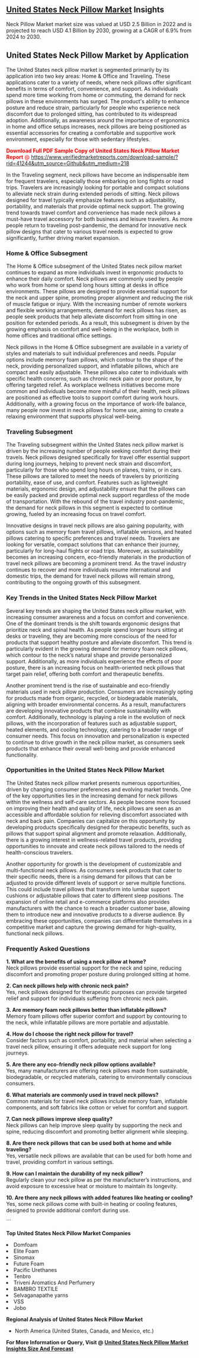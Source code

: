 <h2><a href="https://www.verifiedmarketreports.com/download-sample/?rid=41244&amp;utm_source=Github&amp;utm_medium=218" target="_blank">United States Neck Pillow Market</a> Insights</h2><p>Neck Pillow Market market size was valued at USD 2.5 Billion in 2022 and is projected to reach USD 4.1 Billion by 2030, growing at a CAGR of 6.9% from 2024 to 2030.</p><p> <h2>United States Neck Pillow Market by Application</h2> <p>The United States neck pillow market is segmented primarily by its application into two key areas: Home & Office and Traveling. These applications cater to a variety of needs, where neck pillows offer significant benefits in terms of comfort, convenience, and support. As individuals spend more time working from home or commuting, the demand for neck pillows in these environments has surged. The product's ability to enhance posture and reduce strain, particularly for people who experience neck discomfort due to prolonged sitting, has contributed to its widespread adoption. Additionally, as awareness around the importance of ergonomics in home and office setups increases, neck pillows are being positioned as essential accessories for creating a comfortable and supportive work environment, especially for those with sedentary lifestyles. <p><span class=""><span style="color: #ff0000;"><strong>Download Full PDF Sample Copy of United States Neck Pillow Market Report</strong> @ </span><a href="https://www.verifiedmarketreports.com/download-sample/?rid=41244&amp;utm_source=Github&amp;utm_medium=218" target="_blank">https://www.verifiedmarketreports.com/download-sample/?rid=41244&amp;utm_source=Github&amp;utm_medium=218</a></span></p> In the Traveling segment, neck pillows have become an indispensable item for frequent travelers, especially those embarking on long flights or road trips. Travelers are increasingly looking for portable and compact solutions to alleviate neck strain during extended periods of sitting. Neck pillows designed for travel typically emphasize features such as adjustability, portability, and materials that provide optimal neck support. The growing trend towards travel comfort and convenience has made neck pillows a must-have travel accessory for both business and leisure travelers. As more people return to traveling post-pandemic, the demand for innovative neck pillow designs that cater to various travel needs is expected to grow significantly, further driving market expansion. <h3>Home & Office Subsegment</h3> <p>The Home & Office subsegment of the United States neck pillow market continues to expand as more individuals invest in ergonomic products to enhance their daily comfort. Neck pillows are commonly used by people who work from home or spend long hours sitting at desks in office environments. These pillows are designed to provide essential support for the neck and upper spine, promoting proper alignment and reducing the risk of muscle fatigue or injury. With the increasing number of remote workers and flexible working arrangements, demand for neck pillows has risen, as people seek products that help alleviate discomfort from sitting in one position for extended periods. As a result, this subsegment is driven by the growing emphasis on comfort and well-being in the workplace, both in home offices and traditional office settings. <p>Neck pillows in the Home & Office subsegment are available in a variety of styles and materials to suit individual preferences and needs. Popular options include memory foam pillows, which contour to the shape of the neck, providing personalized support, and inflatable pillows, which are compact and easily adjustable. These pillows also cater to individuals with specific health concerns, such as chronic neck pain or poor posture, by offering targeted relief. As workplace wellness initiatives become more common and individuals become more mindful of their health, neck pillows are positioned as effective tools to support comfort during work hours. Additionally, with a growing focus on the importance of work-life balance, many people now invest in neck pillows for home use, aiming to create a relaxing environment that supports physical well-being. <h3>Traveling Subsegment</h3> <p>The Traveling subsegment within the United States neck pillow market is driven by the increasing number of people seeking comfort during their travels. Neck pillows designed specifically for travel offer essential support during long journeys, helping to prevent neck strain and discomfort, particularly for those who spend long hours on planes, trains, or in cars. These pillows are tailored to meet the needs of travelers by prioritizing portability, ease of use, and comfort. Features such as lightweight materials, ergonomic design, and adjustability ensure that the pillows can be easily packed and provide optimal neck support regardless of the mode of transportation. With the rebound of the travel industry post-pandemic, the demand for neck pillows in this segment is expected to continue growing, fueled by an increasing focus on travel comfort. <p>Innovative designs in travel neck pillows are also gaining popularity, with options such as memory foam travel pillows, inflatable versions, and heated pillows catering to specific preferences and travel needs. Travelers are looking for versatile, compact solutions that can enhance their journey, particularly for long-haul flights or road trips. Moreover, as sustainability becomes an increasing concern, eco-friendly materials in the production of travel neck pillows are becoming a prominent trend. As the travel industry continues to recover and more individuals resume international and domestic trips, the demand for travel neck pillows will remain strong, contributing to the ongoing growth of this subsegment. <h3>Key Trends in the United States Neck Pillow Market</h3> <p>Several key trends are shaping the United States neck pillow market, with increasing consumer awareness and a focus on comfort and convenience. One of the dominant trends is the shift towards ergonomic designs that prioritize neck and spinal health. As people spend longer hours sitting at desks or traveling, they are becoming more conscious of the need for products that support healthy posture and alleviate discomfort. This trend is particularly evident in the growing demand for memory foam neck pillows, which contour to the neck’s natural shape and provide personalized support. Additionally, as more individuals experience the effects of poor posture, there is an increasing focus on health-oriented neck pillows that target pain relief, offering both comfort and therapeutic benefits. <p>Another prominent trend is the rise of sustainable and eco-friendly materials used in neck pillow production. Consumers are increasingly opting for products made from organic, recycled, or biodegradable materials, aligning with broader environmental concerns. As a result, manufacturers are developing innovative products that combine sustainability with comfort. Additionally, technology is playing a role in the evolution of neck pillows, with the incorporation of features such as adjustable support, heated elements, and cooling technology, catering to a broader range of consumer needs. This focus on innovation and personalization is expected to continue to drive growth in the neck pillow market, as consumers seek products that enhance their overall well-being and provide enhanced functionality. <h3>Opportunities in the United States Neck Pillow Market</h3> <p>The United States neck pillow market presents numerous opportunities, driven by changing consumer preferences and evolving market trends. One of the key opportunities lies in the increasing demand for neck pillows within the wellness and self-care sectors. As people become more focused on improving their health and quality of life, neck pillows are seen as an accessible and affordable solution for relieving discomfort associated with neck and back pain. Companies can capitalize on this opportunity by developing products specifically designed for therapeutic benefits, such as pillows that support spinal alignment and promote relaxation. Additionally, there is a growing interest in wellness-related travel products, providing opportunities to innovate and create neck pillows tailored to the needs of health-conscious travelers. <p>Another opportunity for growth is the development of customizable and multi-functional neck pillows. As consumers seek products that cater to their specific needs, there is a rising demand for pillows that can be adjusted to provide different levels of support or serve multiple functions. This could include travel pillows that transform into lumbar support cushions or adjustable pillows that cater to different sleep positions. The expansion of online retail and e-commerce platforms also provides manufacturers with the chance to reach a broader customer base, allowing them to introduce new and innovative products to a diverse audience. By embracing these opportunities, companies can differentiate themselves in a competitive market and capture the growing demand for high-quality, functional neck pillows. <h3>Frequently Asked Questions</h3> <p><strong>1. What are the benefits of using a neck pillow at home?</strong><br>Neck pillows provide essential support for the neck and spine, reducing discomfort and promoting proper posture during prolonged sitting at home.</p> <p><strong>2. Can neck pillows help with chronic neck pain?</strong><br>Yes, neck pillows designed for therapeutic purposes can provide targeted relief and support for individuals suffering from chronic neck pain.</p> <p><strong>3. Are memory foam neck pillows better than inflatable pillows?</strong><br>Memory foam pillows offer superior comfort and support by contouring to the neck, while inflatable pillows are more portable and adjustable.</p> <p><strong>4. How do I choose the right neck pillow for travel?</strong><br>Consider factors such as comfort, portability, and material when selecting a travel neck pillow, ensuring it offers adequate neck support for long journeys.</p> <p><strong>5. Are there any eco-friendly neck pillow options available?</strong><br>Yes, many manufacturers are offering neck pillows made from sustainable, biodegradable, or recycled materials, catering to environmentally conscious consumers.</p> <p><strong>6. What materials are commonly used in travel neck pillows?</strong><br>Common materials for travel neck pillows include memory foam, inflatable components, and soft fabrics like cotton or velvet for comfort and support.</p> <p><strong>7. Can neck pillows improve sleep quality?</strong><br>Neck pillows can help improve sleep quality by supporting the neck and spine, reducing discomfort and promoting better alignment while sleeping.</p> <p><strong>8. Are there neck pillows that can be used both at home and while traveling?</strong><br>Yes, versatile neck pillows are available that can be used for both home and travel, providing comfort in various settings.</p> <p><strong>9. How can I maintain the durability of my neck pillow?</strong><br>Regularly clean your neck pillow as per the manufacturer’s instructions, and avoid exposure to excessive heat or moisture to maintain its longevity.</p> <p><strong>10. Are there any neck pillows with added features like heating or cooling?</strong><br>Yes, some neck pillows come with built-in heating or cooling features, designed to provide additional comfort during use.</p> ```</p><p><strong>Top United States Neck Pillow Market Companies</strong></p><div data-test-id=""><p><li>Domfoam</li><li> Elite Foam</li><li> Sinomax</li><li> Future Foam</li><li> Pacific Urethanes</li><li> Tenbro</li><li> Triveni Aromatics And Perfumery</li><li> BAMBRO TEXTILE</li><li> Selvaganapathe yarns</li><li> VSS</li><li> Jobo</li></p><div><strong>Regional Analysis of&nbsp;United States Neck Pillow Market</strong></div><ul><li dir="ltr"><p dir="ltr">North America&nbsp;(United States, Canada, and Mexico, etc.)</p></li></ul><p><strong>For More Information or Query, Visit @&nbsp;</strong><strong><a href="https://www.verifiedmarketreports.com/product/global-neck-pillow-market-2019-by-manufacturers-regions-type-and-application-forecast-to-2024/?utm_source=Github&amp;utm_medium=218" target="_blank">United States Neck Pillow Market Insights Size And Forecast</a></strong></p></div>
